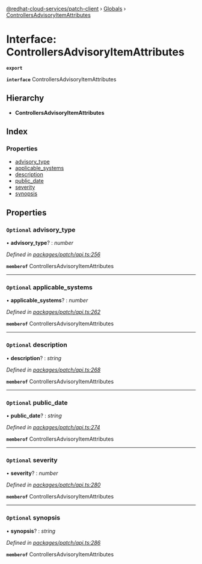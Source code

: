 [@redhat-cloud-services/patch-client](../README.md) › [Globals](../globals.md) › [ControllersAdvisoryItemAttributes](controllersadvisoryitemattributes.md)

# Interface: ControllersAdvisoryItemAttributes

**`export`** 

**`interface`** ControllersAdvisoryItemAttributes

## Hierarchy

* **ControllersAdvisoryItemAttributes**

## Index

### Properties

* [advisory_type](controllersadvisoryitemattributes.md#optional-advisory_type)
* [applicable_systems](controllersadvisoryitemattributes.md#optional-applicable_systems)
* [description](controllersadvisoryitemattributes.md#optional-description)
* [public_date](controllersadvisoryitemattributes.md#optional-public_date)
* [severity](controllersadvisoryitemattributes.md#optional-severity)
* [synopsis](controllersadvisoryitemattributes.md#optional-synopsis)

## Properties

### `Optional` advisory_type

• **advisory_type**? : *number*

*Defined in [packages/patch/api.ts:256](https://github.com/RedHatInsights/javascript-clients/blob/8a10980/packages/patch/api.ts#L256)*

**`memberof`** ControllersAdvisoryItemAttributes

___

### `Optional` applicable_systems

• **applicable_systems**? : *number*

*Defined in [packages/patch/api.ts:262](https://github.com/RedHatInsights/javascript-clients/blob/8a10980/packages/patch/api.ts#L262)*

**`memberof`** ControllersAdvisoryItemAttributes

___

### `Optional` description

• **description**? : *string*

*Defined in [packages/patch/api.ts:268](https://github.com/RedHatInsights/javascript-clients/blob/8a10980/packages/patch/api.ts#L268)*

**`memberof`** ControllersAdvisoryItemAttributes

___

### `Optional` public_date

• **public_date**? : *string*

*Defined in [packages/patch/api.ts:274](https://github.com/RedHatInsights/javascript-clients/blob/8a10980/packages/patch/api.ts#L274)*

**`memberof`** ControllersAdvisoryItemAttributes

___

### `Optional` severity

• **severity**? : *number*

*Defined in [packages/patch/api.ts:280](https://github.com/RedHatInsights/javascript-clients/blob/8a10980/packages/patch/api.ts#L280)*

**`memberof`** ControllersAdvisoryItemAttributes

___

### `Optional` synopsis

• **synopsis**? : *string*

*Defined in [packages/patch/api.ts:286](https://github.com/RedHatInsights/javascript-clients/blob/8a10980/packages/patch/api.ts#L286)*

**`memberof`** ControllersAdvisoryItemAttributes
